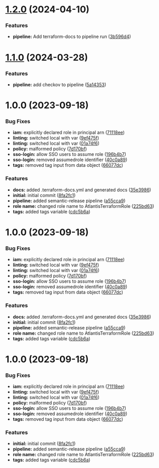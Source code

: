 # [1.2.0](https://bitbucket.org/metamorphant/aws-terraform-assumerole-subaccount/compare/1.1.0...1.2.0) (2024-04-10)


### Features

* **pipeline:** Add terraform-docs to pipeline run ([3b596d4](https://bitbucket.org/metamorphant/aws-terraform-assumerole-subaccount/commits/3b596d451c4aec536e6139705f36114f27ba1361))

# [1.1.0](https://bitbucket.org/metamorphant/aws-terraform-assumerole-subaccount/compare/1.0.0...1.1.0) (2024-03-28)


### Features

* **pipeline:** add checkov to pipeline ([5a14353](https://bitbucket.org/metamorphant/aws-terraform-assumerole-subaccount/commits/5a143536a3aaa8765afdd023f20a45d5ccf80411))

# 1.0.0 (2023-09-18)


### Bug Fixes

* **iam:** explicitly declared role in principal arn ([71118ee](https://bitbucket.org/metamorphant/aws-terraform-assumerole-subaccount/commits/71118eefbbbe57d72a5a7aebe11f3c7da193ab23))
* **linting:** switched local with var ([9ef475f](https://bitbucket.org/metamorphant/aws-terraform-assumerole-subaccount/commits/9ef475f7de875a311ef6b013e1449f877309ee7e))
* **linting:** switched local with var ([01a74f6](https://bitbucket.org/metamorphant/aws-terraform-assumerole-subaccount/commits/01a74f67a46ea27ff5c9acabf2414d40f1a45771))
* **policy:** malformed policy ([7d170bf](https://bitbucket.org/metamorphant/aws-terraform-assumerole-subaccount/commits/7d170bfa26310b21b6d1ab7cca7a12a2f32f0c50))
* **sso-login:** allow SSO users to assume role ([196b4b7](https://bitbucket.org/metamorphant/aws-terraform-assumerole-subaccount/commits/196b4b7a0cff3b5cbc2174c86eacac24a0ba3462))
* **sso-login:** removed assumedrole identifier ([40c0a89](https://bitbucket.org/metamorphant/aws-terraform-assumerole-subaccount/commits/40c0a89946c5e2ec66a546e03e8f8c1458e1afc3))
* **tags:** removed tag input from data object ([66077dc](https://bitbucket.org/metamorphant/aws-terraform-assumerole-subaccount/commits/66077dcc222e83f090fa2f8cd2c96ec35387c33c))


### Features

* **docs:** added .terraform-docs.yml and generated docs ([35e3986](https://bitbucket.org/metamorphant/aws-terraform-assumerole-subaccount/commits/35e398614b412e6770e4647fd3114c39898169fd))
* **initial:** initial commit ([8fa2fc1](https://bitbucket.org/metamorphant/aws-terraform-assumerole-subaccount/commits/8fa2fc16a308b09afa369aeceed5af54a0a250ad))
* **pipeline:** added semantic-release pipeline ([a55cca9](https://bitbucket.org/metamorphant/aws-terraform-assumerole-subaccount/commits/a55cca9691e3588e42f7a2d7e3a210e5747c69af))
* **role name:** changed role name to AtlantisTerraformRole ([225bd63](https://bitbucket.org/metamorphant/aws-terraform-assumerole-subaccount/commits/225bd63d8800277418250e26c6c1d98752770171))
* **tags:** added tags variable ([cdc5b6a](https://bitbucket.org/metamorphant/aws-terraform-assumerole-subaccount/commits/cdc5b6a38b178ad3d45daaf53e2c31d8c69476e9))

# 1.0.0 (2023-09-18)


### Bug Fixes

* **iam:** explicitly declared role in principal arn ([71118ee](https://bitbucket.org/metamorphant/aws-terraform-assumerole-subaccount/commits/71118eefbbbe57d72a5a7aebe11f3c7da193ab23))
* **linting:** switched local with var ([9ef475f](https://bitbucket.org/metamorphant/aws-terraform-assumerole-subaccount/commits/9ef475f7de875a311ef6b013e1449f877309ee7e))
* **linting:** switched local with var ([01a74f6](https://bitbucket.org/metamorphant/aws-terraform-assumerole-subaccount/commits/01a74f67a46ea27ff5c9acabf2414d40f1a45771))
* **policy:** malformed policy ([7d170bf](https://bitbucket.org/metamorphant/aws-terraform-assumerole-subaccount/commits/7d170bfa26310b21b6d1ab7cca7a12a2f32f0c50))
* **sso-login:** allow SSO users to assume role ([196b4b7](https://bitbucket.org/metamorphant/aws-terraform-assumerole-subaccount/commits/196b4b7a0cff3b5cbc2174c86eacac24a0ba3462))
* **sso-login:** removed assumedrole identifier ([40c0a89](https://bitbucket.org/metamorphant/aws-terraform-assumerole-subaccount/commits/40c0a89946c5e2ec66a546e03e8f8c1458e1afc3))
* **tags:** removed tag input from data object ([66077dc](https://bitbucket.org/metamorphant/aws-terraform-assumerole-subaccount/commits/66077dcc222e83f090fa2f8cd2c96ec35387c33c))


### Features

* **docs:** added .terraform-docs.yml and generated docs ([35e3986](https://bitbucket.org/metamorphant/aws-terraform-assumerole-subaccount/commits/35e398614b412e6770e4647fd3114c39898169fd))
* **initial:** initial commit ([8fa2fc1](https://bitbucket.org/metamorphant/aws-terraform-assumerole-subaccount/commits/8fa2fc16a308b09afa369aeceed5af54a0a250ad))
* **pipeline:** added semantic-release pipeline ([a55cca9](https://bitbucket.org/metamorphant/aws-terraform-assumerole-subaccount/commits/a55cca9691e3588e42f7a2d7e3a210e5747c69af))
* **role name:** changed role name to AtlantisTerraformRole ([225bd63](https://bitbucket.org/metamorphant/aws-terraform-assumerole-subaccount/commits/225bd63d8800277418250e26c6c1d98752770171))
* **tags:** added tags variable ([cdc5b6a](https://bitbucket.org/metamorphant/aws-terraform-assumerole-subaccount/commits/cdc5b6a38b178ad3d45daaf53e2c31d8c69476e9))

# 1.0.0 (2023-09-18)


### Bug Fixes

* **iam:** explicitly declared role in principal arn ([71118ee](https://bitbucket.org/metamorphant/aws-terraform-assumerole-subaccount/commits/71118eefbbbe57d72a5a7aebe11f3c7da193ab23))
* **linting:** switched local with var ([9ef475f](https://bitbucket.org/metamorphant/aws-terraform-assumerole-subaccount/commits/9ef475f7de875a311ef6b013e1449f877309ee7e))
* **linting:** switched local with var ([01a74f6](https://bitbucket.org/metamorphant/aws-terraform-assumerole-subaccount/commits/01a74f67a46ea27ff5c9acabf2414d40f1a45771))
* **policy:** malformed policy ([7d170bf](https://bitbucket.org/metamorphant/aws-terraform-assumerole-subaccount/commits/7d170bfa26310b21b6d1ab7cca7a12a2f32f0c50))
* **sso-login:** allow SSO users to assume role ([196b4b7](https://bitbucket.org/metamorphant/aws-terraform-assumerole-subaccount/commits/196b4b7a0cff3b5cbc2174c86eacac24a0ba3462))
* **sso-login:** removed assumedrole identifier ([40c0a89](https://bitbucket.org/metamorphant/aws-terraform-assumerole-subaccount/commits/40c0a89946c5e2ec66a546e03e8f8c1458e1afc3))
* **tags:** removed tag input from data object ([66077dc](https://bitbucket.org/metamorphant/aws-terraform-assumerole-subaccount/commits/66077dcc222e83f090fa2f8cd2c96ec35387c33c))


### Features

* **initial:** initial commit ([8fa2fc1](https://bitbucket.org/metamorphant/aws-terraform-assumerole-subaccount/commits/8fa2fc16a308b09afa369aeceed5af54a0a250ad))
* **pipeline:** added semantic-release pipeline ([a55cca9](https://bitbucket.org/metamorphant/aws-terraform-assumerole-subaccount/commits/a55cca9691e3588e42f7a2d7e3a210e5747c69af))
* **role name:** changed role name to AtlantisTerraformRole ([225bd63](https://bitbucket.org/metamorphant/aws-terraform-assumerole-subaccount/commits/225bd63d8800277418250e26c6c1d98752770171))
* **tags:** added tags variable ([cdc5b6a](https://bitbucket.org/metamorphant/aws-terraform-assumerole-subaccount/commits/cdc5b6a38b178ad3d45daaf53e2c31d8c69476e9))
